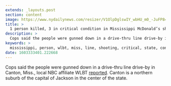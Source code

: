 ```yaml
--- 
extends: _layouts.post 
section: content 
image: https://www.nydailynews.com/resizer/V1OlpDglswIY_wbHU_m0_-JuFP8=/1200x0/left/bottom/cloudfront-us-east-1.images.arcpublishing.com/tronc/D37HVUZD4JFSVJTZNSQCKDKAZQ.jpg 
title: > 
  1 person killed, 3 in critical condition in Mississippi McDonald’s shooting 
description: > 
  Cops said the people were gunned down in a drive-thru line drive-by in Canton, Miss., local NBC affiliate WLBT reported.Canton is a northern suburb of the capital of Jackson in the center of the state. 
keywords: > 
  mississippi, person, wlbt, miss, line, shooting, critical, state, condition, nbc, reported, suburb, local, northern, canton, mcdonalds, killed 
date: 1603333401.222668 
--- 
```

<div><p class=""> Cops said the people were gunned down in a drive-thru line drive-by in Canton, Miss., local NBC affiliate WLBT <a href="https://www.wlbt.com/2020/10/21/dead-critical-after-shooting-mcdonalds-canton/" target="_blank">reported</a>. Canton is a northern suburb of the capital of Jackson in the center of the state.</p> </div>